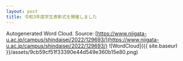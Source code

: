 ```yaml
---
layout: post
title: 令和3年度学生表彰式を開催しました
---
```

Autogenerated Word Cloud.
Source\: [https://www.niigata-u.ac.jp/campus/shindaisei/2022/129693/](https://www.niigata-u.ac.jp/campus/shindaisei/2022/129693/)
![WordCloud]({{ site.baseurl }}/assets/9cb59cf51f33390e44d549e360b15e80.png)